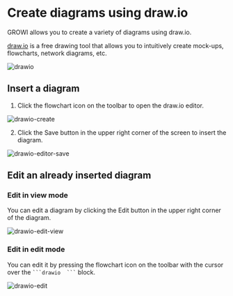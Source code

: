 # Create diagrams using draw.io

GROWI allows you to create a variety of diagrams using draw.io.

[draw.io](https://app.diagrams.net/) is a free drawing tool that allows you to intuitively create mock-ups, flowcharts, network diagrams, etc.

![drawio](/assets/images/drawio.png)

## Insert a diagram

1. Click the flowchart icon on the toolbar to open the draw.io editor.

![drawio-create](/assets/images/drawio-create.png)

2. Click the Save button in the upper right corner of the screen to insert the diagram.

![drawio-editor-save](/assets/images/drawio-editor-save.png)

## Edit an already inserted diagram

### Edit in view mode

You can edit a diagram by clicking the Edit button in the upper right corner of the diagram.

![drawio-edit-view](/assets/images/drawio-edit-view.png)

### Edit in edit mode

You can edit it by pressing the flowchart icon on the toolbar with the cursor over the ```` ```drawio  ``` ```` block.

![drawio-edit](/assets/images/drawio-edit.png)

